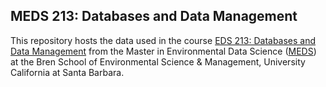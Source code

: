 ## MEDS 213: Databases and Data Management

This repository hosts the data used in the course [EDS 213: Databases and Data Management](https://ucsb-library-research-data-services.github.io/bren-meds213-spring-2024/) from the Master in Environmental Data Science ([MEDS](https://bren.ucsb.edu/masters-programs/master-environmental-data-science)) at the Bren School of Environmental Science & Management, University California at Santa Barbara.
